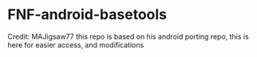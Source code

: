 # FNF-android-basetools

Credit: MAJigsaw77
this repo is based on his android porting repo, this is here for easier access, and modifications
